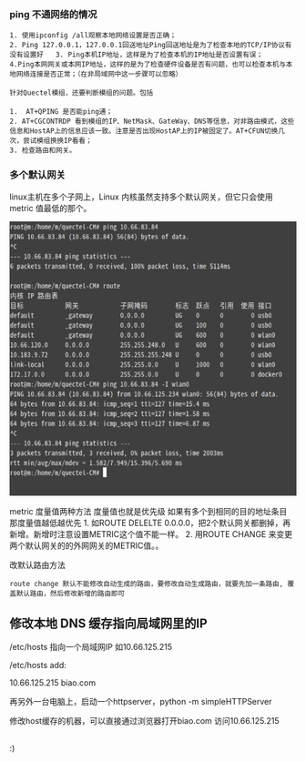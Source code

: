 
### ping 不通网络的情况

	1. 使用ipconfig /all观察本地网络设置是否正确；
	2. Ping 127.0.0.1，127.0.0.1回送地址Ping回送地址是为了检查本地的TCP/IP协议有没有设置好	3. Ping本机IP地址，这样是为了检查本机的IP地址是否设置有误；
	4.Ping本网网关或本网IP地址，这样的是为了检查硬件设备是否有问题，也可以检查本机与本地网络连接是否正常；（在非局域网中这一步骤可以忽略）
	
	针对Quectel模组，还要判断模组的问题。包括
	
	1.	AT+QPING 是否能ping通；
	2. AT+CGCONTRDP 看到模组的IP、NetMask、GateWay、DNS等信息，对非路由模式，这些信息和HostAP上的信息应该一致。注意是否出现HostAP上的IP被固定了。AT+CFUN切换几次，尝试模组换换IP看看；
	3. 检查路由和网关。

### 多个默认网关

linux主机在多个子网上，Linux 内核虽然支持多个默认网关，但它只会使用 metric 值最低的那个。

![default route](rc/route/默认路由.png)

metric 度量值两种方法
    度量值也就是优先级 如果有多个到相同的目的地址条目 那度量值越低越优先
    1. 如ROUTE DELELTE 0.0.0.0，把2个默认网关都删掉，再新增。新增时注意设置METRIC这个值不能一样。
    2. 用ROUTE CHANGE 来变更两个默认网关的的外网网关的METRIC值。。

改默认路由方法

    route change 默认不能修改自动生成的路由，要修改自动生成路由，就要先加一条路由, 覆盖默认路由，然后修改新增的路由即可

## 修改本地 DNS 缓存指向局域网里的IP 

/etc/hosts 指向一个局域网IP 如10.66.125.215

/etc/hosts add:

10.66.125.215 biao.com 

再另外一台电脑上，启动一个httpserver，python -m simpleHTTPServer 

修改host缓存的机器，可以直接通过浏览器打开biao.com 访问10.66.125.215

## 





:)
